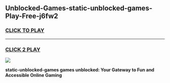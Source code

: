 
## Unblocked-Games-static-unblocked-games-Play-Free-j6fw2
<h3>
<a href="https://premium76.site?title=static-unblocked-games&ref=24M">CLICK TO PLAY</a></h3>
<hr>

<h3>
<a href="https://premium76.site?title=static-unblocked-games&ref=24M">CLICK 2 PLAY</a>
  
</h3>

<a href="https://premium76.site?title=static-unblocked-games&ref=24M"><img src="https://clearcache.store/games.png"></a>


**static-unblocked-games games unblocked: Your Gateway to Fun and Accessible Online Gaming**
